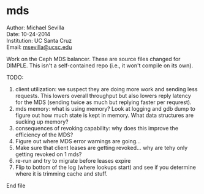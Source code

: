 mds
====
Author: Michael Sevilla  
Date: 10-24-2014  
Institution: UC Santa Cruz  
Email: msevilla@ucsc.edu  


Work on the Ceph MDS balancer. These are source files changed for DIMPLE. This isn't a self-contained repo (i.e., it won't compile on its own).

TODO:  
1. client utilization: we suspect they are doing more work and sending less requests. This lowers overall throughput but also lowers reply latency for the MDS (sending twice as much but replying faster per requrest).  
2. mds memory: what is using memory? Look at logging and gdb dump to figure out how much state is kept in memory. What data structures are sucking up memory?  
3. consequences of revoking capability: why does this improve the efficiency of the MDS?  
4. Figure out where MDS error warnings are going...  
5. Make sure that client leases are getting revoked...  why are tehy only getting revoked on 1 mds?  
6. re-run and try to migrate before leases expire  
7. Flip to bottom of the log (where lookups start) and see if you determine where it is trimming cache and stuff.

End file
